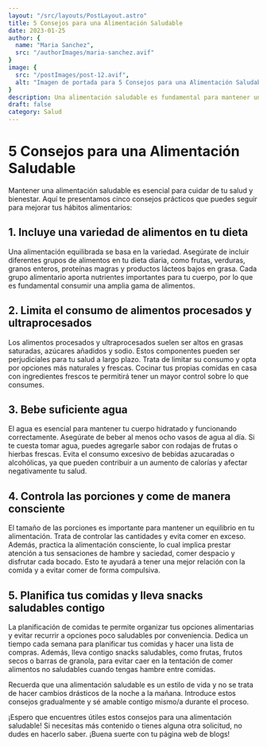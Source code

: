 ```yaml
---
layout: "/src/layouts/PostLayout.astro"
title: 5 Consejos para una Alimentación Saludable
date: 2023-01-25
author: {
  name: "Maria Sanchez",
  src: "/authorImages/maria-sanchez.avif"
}
image: {
  src: "/postImages/post-12.avif",
  alt: "Imagen de portada para 5 Consejos para una Alimentación Saludable"
}
description: Una alimentación saludable es fundamental para mantener un estilo de vida equilibrado. Descubre cinco consejos prácticos que te ayudarán a mejorar tus hábitos alimentarios y promover tu bienestar general.
draft: false
category: Salud
---
```


# 5 Consejos para una Alimentación Saludable

Mantener una alimentación saludable es esencial para cuidar de tu salud y bienestar. Aquí te presentamos cinco consejos prácticos que puedes seguir para mejorar tus hábitos alimentarios:

## 1. Incluye una variedad de alimentos en tu dieta

Una alimentación equilibrada se basa en la variedad. Asegúrate de incluir diferentes grupos de alimentos en tu dieta diaria, como frutas, verduras, granos enteros, proteínas magras y productos lácteos bajos en grasa. Cada grupo alimentario aporta nutrientes importantes para tu cuerpo, por lo que es fundamental consumir una amplia gama de alimentos.

## 2. Limita el consumo de alimentos procesados y ultraprocesados

Los alimentos procesados y ultraprocesados suelen ser altos en grasas saturadas, azúcares añadidos y sodio. Estos componentes pueden ser perjudiciales para tu salud a largo plazo. Trata de limitar su consumo y opta por opciones más naturales y frescas. Cocinar tus propias comidas en casa con ingredientes frescos te permitirá tener un mayor control sobre lo que consumes.

## 3. Bebe suficiente agua

El agua es esencial para mantener tu cuerpo hidratado y funcionando correctamente. Asegúrate de beber al menos ocho vasos de agua al día. Si te cuesta tomar agua, puedes agregarle sabor con rodajas de frutas o hierbas frescas. Evita el consumo excesivo de bebidas azucaradas o alcohólicas, ya que pueden contribuir a un aumento de calorías y afectar negativamente tu salud.

## 4. Controla las porciones y come de manera consciente

El tamaño de las porciones es importante para mantener un equilibrio en tu alimentación. Trata de controlar las cantidades y evita comer en exceso. Además, practica la alimentación consciente, lo cual implica prestar atención a tus sensaciones de hambre y saciedad, comer despacio y disfrutar cada bocado. Esto te ayudará a tener una mejor relación con la comida y a evitar comer de forma compulsiva.

## 5. Planifica tus comidas y lleva snacks saludables contigo

La planificación de comidas te permite organizar tus opciones alimentarias y evitar recurrir a opciones poco saludables por conveniencia. Dedica un tiempo cada semana para planificar tus comidas y hacer una lista de compras. Además, lleva contigo snacks saludables, como frutas, frutos secos o barras de granola, para evitar caer en la tentación de comer alimentos no saludables cuando tengas hambre entre comidas.

Recuerda que una alimentación saludable es un estilo de vida y no se trata de hacer cambios drásticos de la noche a la mañana. Introduce estos consejos gradualmente y sé amable contigo mismo/a durante el proceso.

¡Espero que encuentres útiles estos consejos para una alimentación saludable! Si necesitas más contenido o tienes alguna otra solicitud, no dudes en hacerlo saber. ¡Buena suerte con tu página web de blogs!
